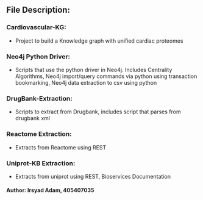 ## File Description:

### Cardiovascular-KG:
- Project to build a Knowledge graph with unified cardiac proteomes

### Neo4j Python Driver: 
- Scripts that use the python driver in Neo4j. Includes Centrality Algorithms, Neo4j import/query commands via python using transaction bookmarking, Neo4j data extraction to csv using python

### DrugBank-Extraction:
- Scripts to extract from Drugbank, includes script that parses from drugbank xml

### Reactome Extraction:
- Extracts from Reactome using REST

### Uniprot-KB Extraction:
- Extracts from uniprot using REST, Bioservices Documentation

#### Author: Irsyad Adam, 405407035
